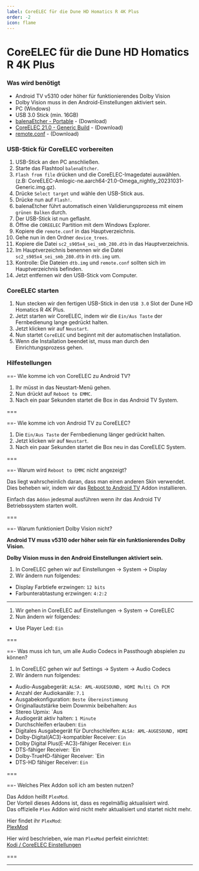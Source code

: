 ```yaml
---
label: CoreELEC für die Dune HD Homatics R 4K Plus
order: -2
icon: flame
---
```


# CoreELEC für die Dune HD Homatics R 4K Plus

<h3>Was wird benötigt</h3>

- Android TV v5310 oder höher für funktionierendes Dolby Vision
- Dolby Vision muss in den Android-Einstellungen aktiviert sein.
- PC (Windows)
- USB 3.0 Stick (min. 16GB)
- [balenaEtcher - Portable](https://etcher.balena.io/#download-etcher) - (Download)
- [CoreELEC 21.0 - Generic Build](https://relkai.coreelec.org/?dir=Amlogic-ne/ce-21) - (Download)
- [remote.conf](https://raw.githubusercontent.com/U3knOwn/sb-wiki/main/dune/remote.conf) - (Download)

<h3>USB-Stick für CoreELEC vorbereiten</h3>

1. USB-Stick an den PC anschließen. 
2. Starte das Flashtool `balenaEtcher`. 
3. `Flash from file` drücken und die CoreELEC-Imagedatei auswählen.  
(z.B: CoreELEC-Amlogic-ne.aarch64-21.0-Omega_nightly_20231031-Generic.img.gz).
4. Drücke `Select target` und wähle den USB-Stick aus.
5. Drücke nun auf `Flash!`.
6. balenaEtcher führt automatisch einen Validierungsprozess mit einem `grünen Balken` durch.
7. Der USB-Stick ist nun geflasht.
8. Öffne die `COREELEC` Partition mit dem Windows Explorer.
9. Kopiere die `remote.conf` in das Hauptverzeichnis.
10. Gehe nun in den Ordner `device_trees`.
11. Kopiere die Datei `sc2_s905x4_sei_smb_280.dtb` in das Hauptverzeichnis.
12. Im Hauptverzeichnis benennen wir die Datei `sc2_s905x4_sei_smb_280.dtb` in `dtb.img` um.
13. Kontrolle: Die Dateien `dtb.img` und `remote.conf` sollten sich im Hauptverzeichnis befinden.
15. Jetzt entfernen wir den USB-Stick vom Computer.

<h3>CoreELEC starten</h3>

1. Nun stecken wir den fertigen USB-Stick in den `USB 3.0` Slot der Dune HD Homatics R 4K Plus.
2. Jetzt starten wir CoreELEC, indem wir die `Ein/Aus Taste` der Fernbedienung lange gedrückt halten.
3. Jetzt klicken wir auf `Neustart`.
4. Nun startet `CoreELEC` und beginnt mit der automatischen Installation.
5. Wenn die Installation beendet ist, muss man durch den Einrichtungsprozess gehen.

<h3>Hilfestellungen</h3>

==- Wie komme ich von CoreELEC zu Android TV?

1. Ihr müsst in das Neustart-Menü gehen.
2. Nun drückt auf `Reboot to EMMC`.
3. Nach ein paar Sekunden startet die Box in das Android TV System.

===

==- Wie komme ich von Android TV zu CoreELEC?

1. Die `Ein/Aus Taste` der Fernbedienung länger gedrückt halten.
2. Jetzt klicken wir auf `Neustart`.
3. Nach ein paar Sekunden startet die Box neu in das CoreELEC System.

===

==- Warum wird `Reboot to EMMC` nicht angezeigt?

Das liegt wahrscheinlich daran, dass man einen anderen Skin verwendet.  
Dies beheben wir, indem wir das [Reboot to Android TV](https://github.com/U3knOwn/sb-wiki/raw/main/dune/script.reboottoandroidtv.zip) Addon installieren.

Einfach das `Addon` jedesmal ausführen wenn ihr das Android TV Betriebssystem starten wollt. 

===

==- Warum funktioniert Dolby Vision nicht?

**Android TV muss v5310 oder höher sein für ein funktionierendes Dolby Vision.**  

**Dolby Vision muss in den Android Einstellungen aktiviert sein.**

1. In CoreELEC gehen wir auf Einstellungen -> System -> Display
2. Wir ändern nun folgendes:
- Display Farbtiefe erzwingen: `12 bits`
- Farbunterabtastung erzwingen: `4:2:2`

---

1. Wir gehen in CoreELEC auf Einstellungen -> System -> CoreELEC
2. Nun ändern wir folgendes:
- Use Player Led: `Ein`

===

==- Was muss ich tun, um alle Audio Codecs in Passthough abspielen zu können?

1. In CoreELEC gehen wir auf Settings -> System -> Audio Codecs
2. Wir ändern nun folgendes:
- Audio-Ausgabegerät: `ALSA: AML-AUGESOUND, HDMI Multi Ch PCM`
- Anzahl der Audiokanäle: `7.1`
- Ausgabekonfiguration: `Beste Übereinstimmung`
- Originallautstärke beim Downmix beibehalten: `Aus`
- Stereo Upmix: `Aus
- Audiogerät aktiv halten: `1 Minute`
- Durchschleifen erlauben: `Ein`
- Digitales Ausgabegerät für Durchschleifen: `ALSA: AML-AUGESOUND, HDMI`
- Dolby-Digital(AC3)-kompatibler Receiver: `Ein`
- Dolby Digital Plus(E-AC3)-fähiger Receiver: `Ein`
- DTS-fähiger Receiver: `Ein
- Dolby-TrueHD-fähiger Receiver: `Ein
- DTS-HD fähiger Receiver: `Ein`

===

==- Welches Plex Addon soll ich am besten nutzen?

Das Addon heißt `PlexMod`.  
Der Vorteil dieses Addons ist, dass es regelmäßig aktualisiert wird.  
Das offizielle `Plex` Addon wird nicht mehr aktualisiert und startet nicht mehr.

Hier findet ihr `PlexMod`:  
[PlexMod](https://forums.plex.tv/t/plexmod-for-kodi-18-19-20-21)

Hier wird beschrieben, wie man `PlexMod` perfekt einrichtet:  
[Kodi / CoreELEC Einstellungen](https://u3known.github.io/sb-wiki/appbox/plex-app-settings/)

===

---
